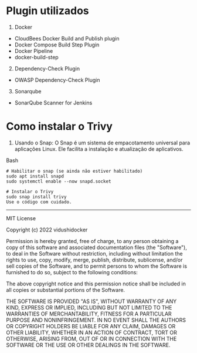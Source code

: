 
# Plugin utilizados

1. Docker
- CloudBees Docker Build and Publish plugin
- Docker Compose Build Step Plugin
- Docker Pipeline
- docker-build-step
  
2. Dependency-Check Plugin
- OWASP Dependency-Check Plugin

3. Sonarqube
- SonarQube Scanner for Jenkins


# Como instalar o Trivy

1. Usando o Snap:
O Snap é um sistema de empacotamento universal para aplicações Linux. Ele facilita a instalação e atualização de aplicativos.

Bash
```
# Habilitar o snap (se ainda não estiver habilitado)
sudo apt install snapd
sudo systemctl enable --now snapd.socket

# Instalar o Trivy
sudo snap install trivy
Use o código com cuidado.
```
----------------------------------------------

MIT License

Copyright (c) 2022 vidushidocker

Permission is hereby granted, free of charge, to any person obtaining a copy
of this software and associated documentation files (the "Software"), to deal
in the Software without restriction, including without limitation the rights
to use, copy, modify, merge, publish, distribute, sublicense, and/or sell
copies of the Software, and to permit persons to whom the Software is
furnished to do so, subject to the following conditions:

The above copyright notice and this permission notice shall be included in all
copies or substantial portions of the Software.

THE SOFTWARE IS PROVIDED "AS IS", WITHOUT WARRANTY OF ANY KIND, EXPRESS OR
IMPLIED, INCLUDING BUT NOT LIMITED TO THE WARRANTIES OF MERCHANTABILITY,
FITNESS FOR A PARTICULAR PURPOSE AND NONINFRINGEMENT. IN NO EVENT SHALL THE
AUTHORS OR COPYRIGHT HOLDERS BE LIABLE FOR ANY CLAIM, DAMAGES OR OTHER
LIABILITY, WHETHER IN AN ACTION OF CONTRACT, TORT OR OTHERWISE, ARISING FROM,
OUT OF OR IN CONNECTION WITH THE SOFTWARE OR THE USE OR OTHER DEALINGS IN THE
SOFTWARE.
